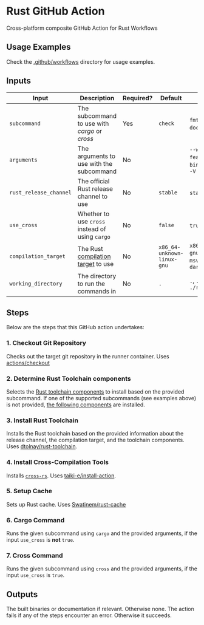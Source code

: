 # Rust GitHub Action

Cross-platform composite GitHub Action for Rust Workflows 

## Usage Examples

Check the [.github/workflows](.github/workflows) directory for usage examples.

## Inputs

|Input  | Description | Required? | Default | Examples | 
|--|--|--|--|--|
| `subcommand` | The subcommand to use with *cargo* or *cross*  | Yes | `check` | `fmt`, `clippy`, `check`, `test`, `doc`, `build`, `run` | 
|`arguments`| The arguments to use with the subcommand | No | ` ` | `--workspace` `--all-features` `--bin binary_name` `-- --help` `-- -V` | 
| `rust_release_channel` | The official Rust release channel to use | No | `stable` | `stable`, `beta`, `nightly` | 
| `use_cross` |Whether to use `cross` instead of using `cargo`| No | `false` | `true`, `false` | 
| `compilation_target` | The Rust [compilation target](https://doc.rust-lang.org/nightly/rustc/platform-support.html) to use  | No | `x86_64-unknown-linux-gnu` | `x86_64-unknown-linux-gnu`, `x86_64-pc-windows-msvc`, `aarch64-apple-darwin` |
| `working_directory` | The directory to run the commands in  | No | `.` | `.`, `./tests/test_app`, `./rust_project_workspace` |

## Steps

Below are the steps that this GitHub action undertakes:

### 1. Checkout Git Repository

Checks out the target git repository in the runner container.
Uses [actions/checkout](https://github.com/actions/checkout)

### 2. Determine Rust Toolchain components

Selects the [Rust toolchain components](https://rust-lang.github.io/rustup/concepts/components.html) to install based on the provided subcommand. If one of the supported subcommands (see examples above) is not provided, [the following components](action.yml#L59) are installed.

### 3. Install Rust Toolchain

Installs the Rust toolchain based on the provided information about the release channel, the compilation target, and the toolchain components. Uses [dtolnay/rust-toolchain](https://github.com/dtolnay/rust-toolchain).

### 4. Install Cross-Compilation Tools

Installs [`cross-rs`](https://github.com/cross-rs/cross). Uses [taiki-e/install-action](https://github.com/taiki-e/install-action).

### 5. Setup Cache

Sets up Rust cache.
Uses [Swatinem/rust-cache](https://github.com/Swatinem/rust-cache)

### 6. Cargo Command

Runs the given subcommand using `cargo` and the provided arguments, if the input `use_cross` is **not** `true`.

### 7. Cross Command

Runs the given subcommand using `cross` and the provided arguments, if the input `use_cross` is `true`.

## Outputs

The built binaries or documentation if relevant. Otherwise none. 
The action fails if any of the steps encounter an error. Otherwise it succeeds.
